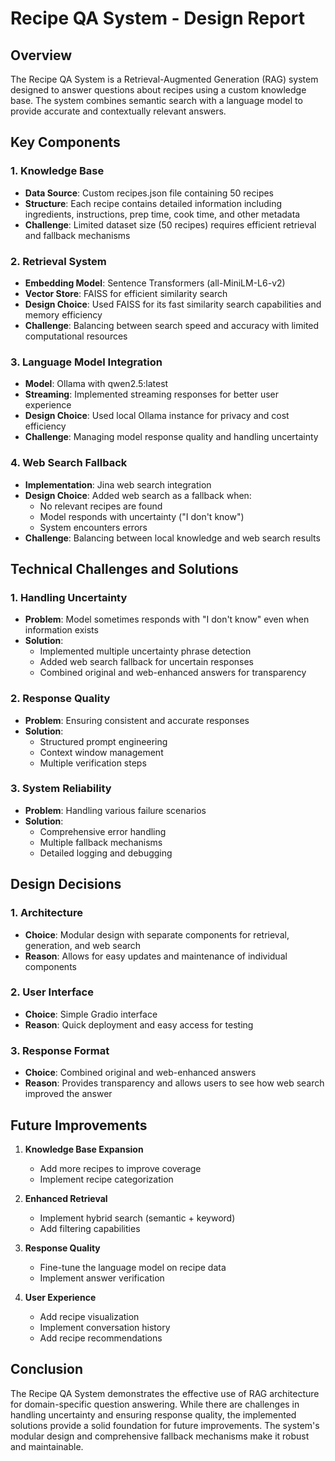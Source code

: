 # Recipe QA System - Design Report

## Overview
The Recipe QA System is a Retrieval-Augmented Generation (RAG) system designed to answer questions about recipes using a custom knowledge base. The system combines semantic search with a language model to provide accurate and contextually relevant answers.

## Key Components

### 1. Knowledge Base
- **Data Source**: Custom recipes.json file containing 50 recipes
- **Structure**: Each recipe contains detailed information including ingredients, instructions, prep time, cook time, and other metadata
- **Challenge**: Limited dataset size (50 recipes) requires efficient retrieval and fallback mechanisms

### 2. Retrieval System
- **Embedding Model**: Sentence Transformers (all-MiniLM-L6-v2)
- **Vector Store**: FAISS for efficient similarity search
- **Design Choice**: Used FAISS for its fast similarity search capabilities and memory efficiency
- **Challenge**: Balancing between search speed and accuracy with limited computational resources

### 3. Language Model Integration
- **Model**: Ollama with qwen2.5:latest
- **Streaming**: Implemented streaming responses for better user experience
- **Design Choice**: Used local Ollama instance for privacy and cost efficiency
- **Challenge**: Managing model response quality and handling uncertainty

### 4. Web Search Fallback
- **Implementation**: Jina web search integration
- **Design Choice**: Added web search as a fallback when:
  - No relevant recipes are found
  - Model responds with uncertainty ("I don't know")
  - System encounters errors
- **Challenge**: Balancing between local knowledge and web search results

## Technical Challenges and Solutions

### 1. Handling Uncertainty
- **Problem**: Model sometimes responds with "I don't know" even when information exists
- **Solution**: 
  - Implemented multiple uncertainty phrase detection
  - Added web search fallback for uncertain responses
  - Combined original and web-enhanced answers for transparency

### 2. Response Quality
- **Problem**: Ensuring consistent and accurate responses
- **Solution**:
  - Structured prompt engineering
  - Context window management
  - Multiple verification steps

### 3. System Reliability
- **Problem**: Handling various failure scenarios
- **Solution**:
  - Comprehensive error handling
  - Multiple fallback mechanisms
  - Detailed logging and debugging

## Design Decisions

### 1. Architecture
- **Choice**: Modular design with separate components for retrieval, generation, and web search
- **Reason**: Allows for easy updates and maintenance of individual components

### 2. User Interface
- **Choice**: Simple Gradio interface
- **Reason**: Quick deployment and easy access for testing

### 3. Response Format
- **Choice**: Combined original and web-enhanced answers
- **Reason**: Provides transparency and allows users to see how web search improved the answer

## Future Improvements

1. **Knowledge Base Expansion**
   - Add more recipes to improve coverage
   - Implement recipe categorization

2. **Enhanced Retrieval**
   - Implement hybrid search (semantic + keyword)
   - Add filtering capabilities

3. **Response Quality**
   - Fine-tune the language model on recipe data
   - Implement answer verification

4. **User Experience**
   - Add recipe visualization
   - Implement conversation history
   - Add recipe recommendations

## Conclusion
The Recipe QA System demonstrates the effective use of RAG architecture for domain-specific question answering. While there are challenges in handling uncertainty and ensuring response quality, the implemented solutions provide a solid foundation for future improvements. The system's modular design and comprehensive fallback mechanisms make it robust and maintainable. 